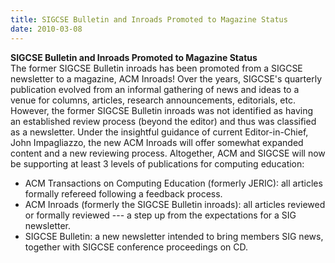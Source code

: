 ```yaml
---
title: SIGCSE Bulletin and Inroads Promoted to Magazine Status
date: 2010-03-08
---
```


**SIGCSE Bulletin and Inroads Promoted to Magazine Status**\
The former SIGCSE Bulletin inroads has been promoted from a SIGCSE
newsletter to a magazine, ACM Inroads! Over the years, SIGCSE\'s
quarterly publication evolved from an informal gathering of news and
ideas to a venue for columns, articles, research announcements,
editorials, etc. However, the former SIGCSE Bulletin inroads was not
identified as having an established review process (beyond the editor)
and thus was classified as a newsletter. Under the insightful guidance
of current Editor-in-Chief, John Impagliazzo, the new ACM Inroads will
offer somewhat expanded content and a new reviewing process. Altogether,
ACM and SIGCSE will now be supporting at least 3 levels of publications
for computing education:

-   ACM Transactions on Computing Education (formerly JERIC): all
    articles formally refereed following a feedback process.
-   ACM Inroads (formerly the SIGCSE Bulletin inroads): all articles
    reviewed or formally reviewed \-\-- a step up from the expectations
    for a SIG newsletter.
-   SIGCSE Bulletin: a new newsletter intended to bring members SIG
    news, together with SIGCSE conference proceedings on CD.
